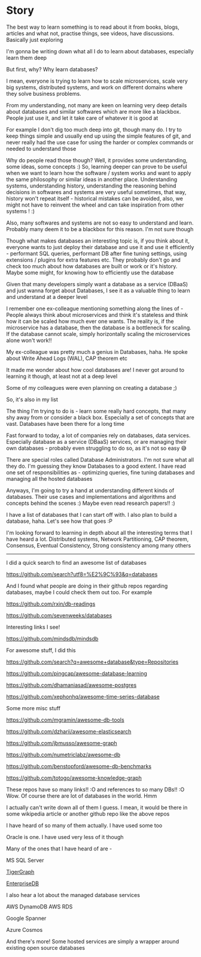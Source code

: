 # Story

The best way to learn something is to read about it from books, blogs, articles and what not, practise things, see videos, have discussions. Basically just exploring

I'm gonna be writing down what all I do to learn about databases, especially learn them deep

But first, why? Why learn databases?

I mean, everyone is trying to learn how to scale microservices, scale very big systems, distributed systems, and work on different domains where they solve business problems.

From my understanding, not many are keen on learning very deep details about databases and similar softwares which are more like a blackbox. People just use it, and let it take care of whatever it is good at

For example I don't dig too much deep into git, though many do. I try to keep things simple and usually end up using the simple features of git, and never really had the use case for using the harder or complex commands or needed to understand those

Why do people read those though? Well, it provides some understanding, some ideas, some concepts :) So, learning deeper can prove to be useful when we want to learn how the software / system works and want to apply the same philosophy or similar ideas in another place. Understanding systems, understanding history, understanding the reasoning behind decisions in softwares and systems are very useful sometimes, that way, history won't repeat itself - historical mistakes can be avoided, also, we might not have to reinvent the wheel and can take inspiration from other systems ! :)

Also, many softwares and systems are not so easy to understand and learn. Probably many deem it to be a blackbox for this reason. I'm not sure though

Though what makes databases an interesting topic is, if you think about it, everyone wants to just deploy their database and use it and use it efficiently - performant SQL queries, performant DB after fine tuning settings, using extensions / plugins for extra features etc. They probably don't go and check too much about how databases are built or work or it's history. Maybe some might, for knowing how to efficiently use the database

Given that many developers simply want a database as a service (DBaaS) and just wanna forget about Databases, I see it as a valuable thing to learn and understand at a deeper level

I remember one ex-colleague mentioning something along the lines of - People always think about microservices and think it's stateless and think how it can be scaled how much ever one wants. The reality is, if the microservice has a database, then the database is a bottleneck for scaling. If the database cannot scale, simply horizontally scaling the microservices alone won't work!!

My ex-colleague was pretty much a genius in Databases, haha. He spoke about Write Ahead Logs (WAL), CAP theorem etc

It made me wonder about how cool databases are! I never got around to learning it though, at least not at a deep level

Some of my colleagues were even planning on creating a database ;)

So, it's also in my list

The thing I'm trying to do is - learn some really hard concepts, that many shy away from or consider a black box. Especially a set of concepts that are vast. Databases have been there for a long time

Fast forward to today, a lot of companies rely on databases, data services. Especially database as a service (DBaaS) services, or are managing their own databases - probably even struggling to do so, as it's not so easy 😅

There are special roles called Database Administrators. I'm not sure what all they do. I'm guessing they know Databases to a good extent. I have read one set of responsibilities as - optimizing queries, fine tuning databases and managing all the hosted databases

Anyways, I'm going to try a hand at understanding different kinds of databases. Their use cases and implementations and algorithms and concepts behind the scenes :) Maybe even read research papers!! :)

I have a list of databases that I can start off with. I also plan to build a database, haha. Let's see how that goes :P

I'm looking forward to learning in depth about all the interesting terms that I have heard a lot. Distributed systems, Network Partitioning, CAP theorem, Consensus, Eventual Consistency, Strong consistency among many others

---

I did a quick search to find an awesome list of databases

https://github.com/search?utf8=%E2%9C%93&q=databases

And I found what people are doing in their github repos regarding databases, maybe I could check them out too. For example

https://github.com/rxin/db-readings

https://github.com/sevenweeks/databases

Interesting links I see!

https://github.com/mindsdb/mindsdb

For awesome stuff, I did this

https://github.com/search?q=awesome+database&type=Repositories

https://github.com/pingcap/awesome-database-learning

https://github.com/dhamaniasad/awesome-postgres

https://github.com/xephonhq/awesome-time-series-database

Some more misc stuff

https://github.com/mgramin/awesome-db-tools

https://github.com/dzharii/awesome-elasticsearch

https://github.com/jbmusso/awesome-graph

https://github.com/numetriclabz/awesome-db

https://github.com/benstopford/awesome-db-benchmarks

https://github.com/totogo/awesome-knowledge-graph

These repos have so many links!! :O and references to so many DBs!! :O Wow. Of course there are lot of databases in the world. Hmm

I actually can't write down all of them I guess. I mean, it would be there in some wikipedia article or another github repo like the above repos

I have heard of so many of them actually. I have used some too

Oracle is one. I have used very less of it though

Many of the ones that I have heard of are -

MS SQL Server

[TigerGraph](https://www.tigergraph.com/tigergraph-db)

[EnterpriseDB](https://www.enterprisedb.com)

I also hear a lot about the managed database services

AWS DynamoDB
AWS RDS

Google Spanner

Azure Cosmos

And there's more! Some hosted services are simply a wrapper around existing open source databases
